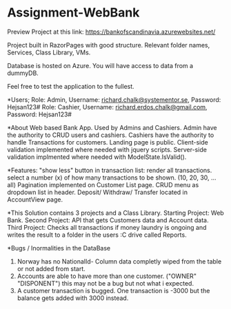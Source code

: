 # Assignment-WebBank

Preview Project at this link: https://bankofscandinavia.azurewebsites.net/

Project built in RazorPages with good structure. Relevant folder names, Services, Class Library, VMs.

Database is hosted on Azure. You will have access to data from a dummyDB.

Feel free to test the application to the fullest.

*Users;
Role: Admin, Username: richard.chalk@systementor.se, Password: Hejsan123#
Role: Cashier, Username: richard.erdos.chalk@gmail.com, Password: Hejsan123#

*About 
Web based Bank App. Used by Admins and Cashiers. 
Admin have the authority to CRUD users and cashiers.
Cashiers have the authority to handle Transactions for customers.
Landing page is public.
Client-side validation implemented where needed with jquery scripts.
Server-side validation implmented where needed with ModelState.IsValid().

*Features:
"show less" button in transaction list: render all transactions. select a number (x) of how many transactions to be shown. (10, 20, 30, ... all)
Pagination implemented on Customer List page.
CRUD menu as dropdown list in header.
Deposit/ Withdraw/ Transfer located in AccountView page.


*This Solution contains 3 projects and a Class Library. 
Starting Project: Web Bank.
Second Project: API that gets Customers data and Account data.
Third Project: Checks all transactions if money laundry is ongoing and writes the result to a folder in the users :C drive called Reports.

*Bugs / Inormalities in the DataBase

1. Norway has no NationalId- Column data completly wiped from the table or not added from start.
2. Accounts are able to have more than one customer. ("OWNER" "DISPONENT") this may not be a bug but not what i expected.
3. A customer transaction is bugged. One transaction is -3000 but the balance gets added with 3000 instead.
